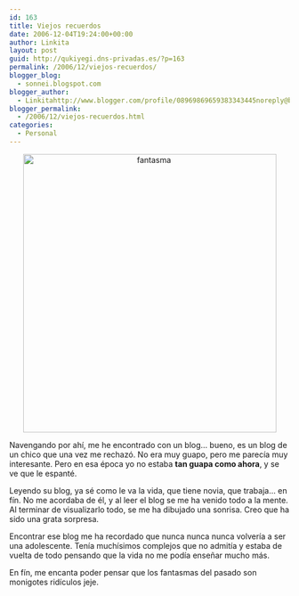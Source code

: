 ```yaml
---
id: 163
title: Viejos recuerdos
date: 2006-12-04T19:24:00+00:00
author: Linkita
layout: post
guid: http://qukiyegi.dns-privadas.es/?p=163
permalink: /2006/12/viejos-recuerdos/
blogger_blog:
  - sonnei.blogspot.com
blogger_author:
  - Linkitahttp://www.blogger.com/profile/08969869659383343445noreply@blogger.com
blogger_permalink:
  - /2006/12/viejos-recuerdos.html
categories:
  - Personal
---
```

<div style="text-align: center;">
  <a href="http://www.flickr.com/photos/linkita/314204522/"><img src="http://static.flickr.com/105/314204522_7e73e484d4.jpg" alt="fantasma" border="0" height="500" width="455" /></a>
</div>

Navengando por ahí, me he encontrado con un blog&#8230; bueno, es un blog de un chico que una vez me rechazó. No era muy guapo, pero me parecía muy interesante. Pero en esa época yo no estaba <span style="font-weight: bold;">tan guapa como ahora</span>, y se ve que le espanté.

Leyendo su blog, ya sé como le va la vida, que tiene novia, que trabaja&#8230; en fín. No me acordaba de él, y al leer el blog se me ha venido todo a la mente. Al terminar de visualizarlo todo, se me ha dibujado una sonrisa. Creo que ha sido una grata sorpresa.

Encontrar ese blog me ha recordado que nunca nunca nunca volvería a ser una adolescente. Tenía muchísimos complejos que no admitía y estaba de vuelta de todo pensando que la vida no me podía enseñar mucho más.

En fín, me encanta poder pensar que los fantasmas del pasado son monigotes ridículos jeje. 

<div style="text-align: center;">
  <a href="http://www.flickr.com/photos/linkita/314204522/"><!--<br--></a>
</div>